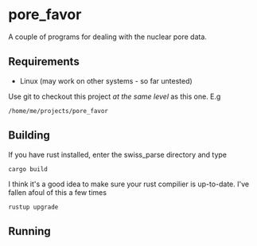 # pore_favor

A couple of programs for dealing with the nuclear pore data.

## Requirements

* Linux (may work on other systems - so far untested)

Use git to checkout this project *at the same level* as  this one. E.g

    /home/me/projects/pore_favor

## Building

If you have rust installed, enter the swiss_parse directory and type

    cargo build

I think it's a good idea to make sure your rust compilier is up-to-date. I've fallen afoul of this a few times

    rustup upgrade

## Running

